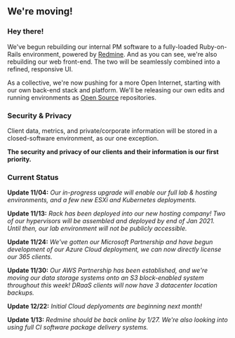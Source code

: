 ## We're moving!

### Hey there!
We've begun rebuilding our internal PM software to a fully-loaded Ruby-on-Rails environment, powered by [Redmine](https://www.redmine.org/).
And as you can see, we're also rebuilding our web front-end. The two will be seamlessly combined into a refined, responsive UI.

As a collective, we're now pushing for a more Open Internet, starting with our own back-end stack and platform.
We'll be releasing our own edits and running environments as [Open Source](https://en.wikipedia.org/wiki/Open_source) repositories.


### Security & Privacy
Client data, metrics, and private/corporate information will be stored in a closed-software environment, as our one exception. 

**The security and privacy of our clients and their information is our first priority.**


### Current Status
**Update 11/04:** *Our in-progress upgrade will enable our full lab & hosting environments, and a few new ESXi and Kubernetes deployments.*

**Update 11/13:** *Rack has been deployed into our new hosting company! Two of our hypervisors will be assembled and deployed by end of Jan 2021. Until then, our lab environment will not be publicly accessible.*

**Update 11/24:** *We've gotten our Microsoft Partnership and have begun development of our Azure Cloud deployment, we can now directly license our 365 clients.*

**Update 11/30:** *Our AWS Partnership has been established, and we're moving our data storage systems onto an S3 block-enabled system throughout this week! DRaaS clients will now have 3 datacenter location backups.*

**Update 12/22:** *Initial Cloud deplyoments are beginning next month!*

**Update 1/13:** *Redmine should be back online by 1/27. We're also looking into using full CI software package delivery systems.*


